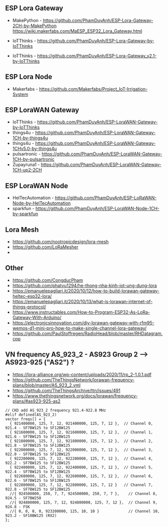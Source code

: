 ## ESP Lora Gateway
*  MakePython - https://github.com/PhamDuyAnh/ESP-Lora-Gateway-2CH-by-MakePython
  https://wiki.makerfabs.com/MaESP_ESP32_Lora_Gateway.html

*  IoTThinks - https://github.com/PhamDuyAnh/ESP-Lora-Gateway-by-IoTThinks
*  IoTThinks - https://github.com/PhamDuyAnh/ESP-Lora-Gateway_v2.1-by-IoTThinks

## ESP Lora Node
*  Makerfabs - https://github.com/Makerfabs/Project_IoT-Irrigation-System

## ESP LoraWAN Gateway
*  IoTThinks - https://github.com/PhamDuyAnh/ESP-LoraWAN-Gateway-by-IoTThinks
*  things4u - https://github.com/PhamDuyAnh/ESP-LoraWAN-Gateway-1CH-by-things4u
*  things4u - https://github.com/PhamDuyAnh/ESP-LoraWAN-Gateway-1CHv5.0-by-things4u
*  pulsartronic - https://github.com/PhamDuyAnh/ESP-LoraWAN-Gateway-1CH-by-pulsartronic
*  Zupayruna1 - https://github.com/PhamDuyAnh/ESP-LoraWAN-Gateway-1CH-up2-2CH
  
## ESP LoraWAN Node
*  HelTecAutomation - https://github.com/PhamDuyAnh/ESP-LoRaWAN-Node-by-HelTecAutomation
*  sparkfun - https://github.com/PhamDuyAnh/ESP-LoraWAN-Node-1CH-by-sparkfun

## Lora Mesh
*  https://github.com/nootropicdesign/lora-mesh
*  https://github.com/LoRaMesher
*  
## Other
*  https://github.com/CongducPham
*  https://github.com/phatvu1294/he-thong-nha-kinh-iot-ung-dung-lora
*  https://emanuelepagliari.it/2020/10/12/how-to-build-lorawan-gateway-heltec-esp32-lora/
*  https://emanuelepagliari.it/2020/10/13/what-is-lorawan-internet-of-things-protocol/
*  https://www.instructables.com/How-to-Program-ESP32-As-LoRa-Gateway-With-Arduino/
*  https://electronicsinnovation.com/diy-lorawan-gateway-with-rfm95-wemos-d1-mini-pro-how-to-make-single-channel-lora-gateway/
*  https://github.com/PaulStoffregen/RadioHead/blob/master/RHDatagram.cpp

## VN frequency AS_923_2 - AS923 Group 2 --> AS923-925 ("AS2") ?
*  https://lora-alliance.org/wp-content/uploads/2020/11/rp_2-1.0.1.pdf
*  https://github.com/TheThingsNetwork/lorawan-frequency-plans/blob/master/AS_923_2.yml
*  https://github.com/TheThingsArchive/ttn/issues/491
*  https://www.thethingsnetwork.org/docs/lorawan/frequency-plans/#as923-925-as2

```
// CKD add AS_923_2 frequency 921.4-922.8 MHz
#elif defined(AS_923_2)
vector freqs[] = {
  { 921400000, 125, 7, 12, 921400000, 125, 7, 12 },  // Channel 0, 921.4 - SF7BW125 to SF12BW125
  { 921600000, 125, 7, 12, 921600000, 125, 7, 12 },  // Channel 1, 921.6 - SF7BW125 to SF12BW125
  { 921800000, 125, 7, 12, 921800000, 125, 7, 12 },  // Channel 2, 921.8 - SF7BW125 to SF12BW125
  { 922000000, 125, 7, 12, 922000000, 125, 7, 12 },  // Channel 3, 922.0 - SF7BW125 to SF12BW125
  { 922200000, 125, 7, 12, 922200000, 125, 7, 12 },  // Channel 4, 922.2 - SF7BW125 to SF12BW125
  { 922400000, 125, 7, 12, 922400000, 125, 7, 12 },  // Channel 5, 922.4 - SF7BW125 to SF12BW125
  { 922600000, 125, 7, 12, 922600000, 125, 7, 12 },  // Channel 6, 922.6 - SF7BW125 to SF12BW125
  { 922800000, 125, 7, 12, 922800000, 125, 7, 12 }   // Channel 7, 922.8 - SF7BW125 to SF12BW125
  //{ 924500000, 250, 7, 7, 924500000, 250, 7, 7 },    // Channel 8, 924.5 - SF7BW250
  //{ 924800000, 125, 7, 12, 924800000, 125, 7, 12 },  // Channel 9, 924.8 - FSK
  //{ 0, 0, 0, 0, 923200000, 125, 10, 10 }             // Channel 10, 923.2 - SF10BW125 (RX2)
};
```

